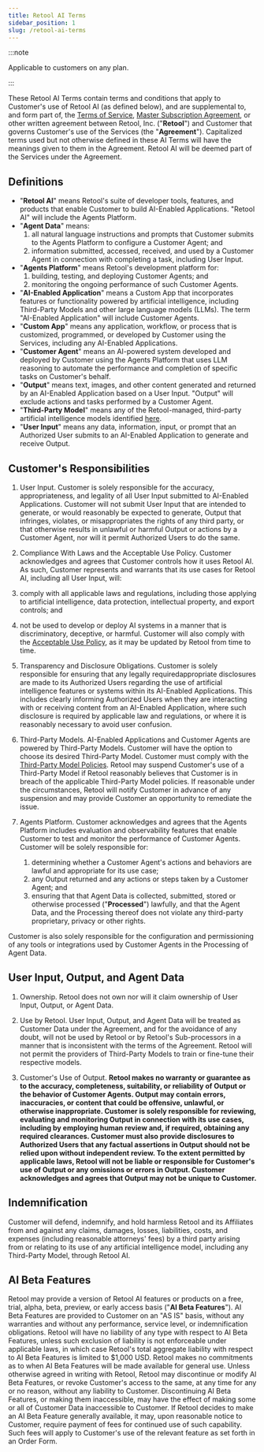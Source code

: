 ```yaml
---
title: Retool AI Terms
sidebar_position: 1
slug: /retool-ai-terms
---
```


:::note

Applicable to customers on any plan.

:::

These Retool AI Terms contain terms and conditions that apply to Customer's use of Retool AI (as defined below), and are supplemental to, and form part of, the [Terms of Service](https://docs.retool.com/legal/customer-terms-of-service), [Master Subscription Agreement](https://docs.retool.com/legal/master-subscription-agreement), or other written agreement between Retool, Inc. ("**Retool**") and Customer that governs Customer's use of the Services (the "**Agreement**"). Capitalized terms used but not otherwise defined in these AI Terms will have the meanings given to them in the Agreement. Retool AI will be deemed part of the Services under the Agreement.

## Definitions

- "**Retool AI**" means Retool's suite of developer tools, features, and products that enable Customer to build AI-Enabled Applications. "Retool AI" will include the Agents Platform.
- "**Agent Data**" means:
  1. all natural language instructions and prompts that Customer submits to the Agents Platform to configure a Customer Agent; and
  1. information submitted, accessed, received, and used by a Customer Agent in connection with completing a task, including User Input.
- "**Agents Platform**" means Retool's development platform for:
  1. building, testing, and deploying Customer Agents; and
  1. monitoring the ongoing performance of such Customer Agents.
- "**AI-Enabled Application**" means a Custom App that incorporates  features or functionality powered by artificial intelligence, including Third-Party Models and other large language models (LLMs). The term "AI-Enabled Application" will include Customer Agents.
- "**Custom App**" means any application, workflow, or process that is customized, programmed, or developed by Customer using the Services, including any AI-Enabled Applications.
- "**Customer Agent**" means an AI-powered system developed and deployed by Customer using the Agents Platform that uses LLM reasoning to automate the performance and completion of specific tasks on Customer's behalf.
- "**Output**" means text, images, and other content generated and returned by an AI-Enabled Application based on a User Input. "Output" will exclude actions and tasks performed by a Customer Agent.
- "**Third-Party Model**" means any of the Retool-managed, third-party artificial intelligence models identified [here](./third-party-model-policies.md).
- "**User Input**" means any data, information, input, or prompt that an Authorized User submits to an AI-Enabled Application to generate and receive Output.

## Customer's Responsibilities

1. User Input. Customer is solely responsible for the accuracy, appropriateness, and legality of all User Input submitted to AI-Enabled Applications. Customer will not submit User Input that are intended to generate, or would reasonably be expected to generate, Output that infringes, violates, or misappropriates the rights of any third party, or that otherwise results in unlawful or harmful Output or actions by a Customer Agent, nor will it permit Authorized Users to do the same.

2. Compliance With Laws and the Acceptable Use Policy. Customer acknowledges and agrees that Customer controls how it uses Retool AI. As such, Customer represents and warrants that its use cases for Retool AI, including all User Input, will:
  1. comply with all applicable laws and regulations, including those applying to artificial intelligence, data protection, intellectual property, and export controls; and
  1. not be used to develop or deploy AI systems in a manner that is discriminatory, deceptive, or harmful. Customer will also comply with the [Acceptable Use Policy](https://docs.retool.com/legal/acceptable-use-policy), as it may be updated by Retool from time to time.

3. Transparency and Disclosure Obligations. Customer is solely responsible for ensuring that any legally requiredappropriate disclosures are made to its Authorized Users regarding the use of artificial intelligence features or systems within its AI-Enabled Applications. This includes clearly informing Authorized Users when they are interacting with or receiving content from an AI-Enabled Application, where such disclosure is required by applicable law and regulations, or where it is reasonably necessary to avoid user confusion.

4. Third-Party Models. AI-Enabled Applications and Customer Agents are powered by Third-Party Models. Customer will have the option to choose its desired Third-Party Model. Customer must comply with the [Third-Party Model Policies](./third-party-model-policies.md). Retool may suspend Customer's use of a Third-Party Model if Retool reasonably believes that Customer is in breach of the applicable Third-Party Model policies. If reasonable under the circumstances, Retool will notify Customer in advance of any suspension and may provide Customer an opportunity to remediate the issue.

5. Agents Platform. Customer acknowledges and agrees that the Agents Platform includes evaluation and observability features that enable Customer to test and monitor the performance of Customer Agents. Customer will be solely responsible for:
    1. determining whether a Customer Agent's actions and behaviors are lawful and appropriate for its use case;
    1. any Output returned and any actions or steps taken by a Customer Agent; and
    1. ensuring that that Agent Data is collected, submitted, stored or otherwise processed ("**Processed**") lawfully, and that the Agent Data, and the Processing thereof does not violate any third-party proprietary, privacy or other rights.

Customer is also solely responsible for the configuration and permissioning of any tools or integrations used by Customer Agents in the Processing of Agent Data.

## User Input, Output, and Agent Data

1. Ownership. Retool does not own nor will it claim ownership of User Input, Output, or Agent Data.

2. Use by Retool. User Input, Output, and Agent Data will be treated as Customer Data under the Agreement, and for the avoidance of any doubt, will not be used by Retool or by Retool's Sub-processors in a manner that is inconsistent with the terms of the Agreement. Retool will not permit the providers of Third-Party Models to train or fine-tune their respective models.

3. Customer's Use of Output. **Retool makes no warranty or guarantee as to the accuracy, completeness, suitability, or reliability of Output or the behavior of Customer Agents. Output may contain errors, inaccuracies, or content that could be offensive, unlawful, or otherwise inappropriate. Customer is solely responsible for reviewing,  evaluating and monitoring Output in connection with its use cases, including by employing human review and, if required, obtaining any required clearances. Customer must also provide disclosures to Authorized Users that any factual assertions in Output should not be relied upon without independent review. To the extent permitted by applicable laws, Retool will not be liable or responsible for Customer's use of Output or any omissions or errors in Output. Customer acknowledges and agrees that Output may not be unique to Customer.**

## Indemnification

Customer will defend, indemnify, and hold harmless Retool and its Affiliates from and against any claims, damages, losses, liabilities, costs, and expenses (including reasonable attorneys' fees) by a third party arising from or relating to its use of any artificial intelligence model, including any Third-Party Model, through Retool AI.

## AI Beta Features

Retool may provide a version of Retool AI features or products on a free, trial, alpha, beta, preview, or early access basis ("**AI Beta Features**"). AI Beta Features are provided to Customer on an "AS IS" basis, without any warranties and without any performance, service level, or indemnification obligations. Retool will have no liability of any type with respect to AI Beta Features, unless such exclusion of liability is not enforceable under applicable laws, in which case Retool's total aggregate liability with respect to AI Beta Features is limited to $1,000 USD. Retool makes no commitments as to when AI Beta Features will be made available for general use. Unless otherwise agreed in writing with Retool, Retool may discontinue or modify AI Beta Features, or revoke Customer's access to the same, at any time for any or no reason, without any liability to Customer. Discontinuing AI Beta Features, or making them inaccessible, may have the effect of making some or all of Customer Data inaccessible to Customer. If Retool decides to make an AI Beta Feature generally available, it may, upon reasonable notice to Customer, require payment of fees for continued use of such capability. Such fees will apply to Customer's use of the relevant feature as set forth in an Order Form.